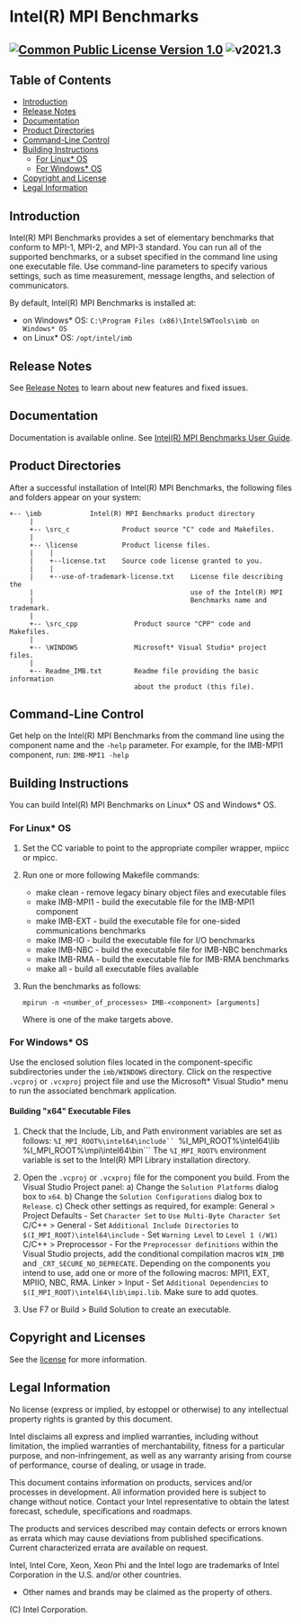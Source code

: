 # Intel(R) MPI Benchmarks <!-- omit in toc -->
[![Common Public License Version 1.0](https://img.shields.io/badge/license-Common%20Public%20License%20Version%201.0-green.svg)](license/license.txt)
![v2021.3](https://img.shields.io/badge/v.2021.3-Update-orange.svg)
--------------------------------------------------



## Table of Contents <!-- omit in toc -->
- [Introduction](#introduction)
- [Release Notes](#release-notes)
- [Documentation](#documentation)
- [Product Directories](#product-directories)
- [Command-Line Control](#command-line-control)
- [Building Instructions](#building-instructions)
  - [For Linux* OS](#for-linux*-os)
  - [For Windows* OS](#for-windows*-os)
- [Copyright and License](#copyright-and-license)
- [Legal Information](#legal-information)



## Introduction

Intel(R) MPI Benchmarks provides a set of elementary benchmarks that conform
to MPI-1, MPI-2, and MPI-3 standard.
You can run all of the supported benchmarks, or a subset specified in the
command line using one executable file. Use command-line parameters to specify
various settings, such as time measurement, message lengths, and selection of 
communicators.


By default, Intel(R) MPI Benchmarks is installed at:
  - on Windows* OS: `C:\Program Files (x86)\IntelSWTools\imb on Windows* OS`
  - on Linux* OS: `/opt/intel/imb` 



## Release Notes 

See [Release Notes](RELEASENOTES.md) to learn about new features and fixed issues.



## Documentation 
Documentation is available online. See [Intel(R) MPI Benchmarks User Guide](https://software.intel.com/en-us/imb-user-guide).



## Product Directories

After a successful installation of Intel(R) MPI Benchmarks, the following 
files and folders appear on your system:

    +-- \imb            Intel(R) MPI Benchmarks product directory
         |
         +-- \src_c             Product source "C" code and Makefiles.
         |
         +-- \license           Product license files.
         |    |              
         |    +--license.txt    Source code license granted to you.
         |    |                             
         |    +--use-of-trademark-license.txt    License file describing the 
         |                                       use of the Intel(R) MPI 
         |                                       Benchmarks name and trademark.
         |
         +-- \src_cpp              Product source "CPP" code and Makefiles. 
         |
         +-- \WINDOWS              Microsoft* Visual Studio* project files. 
         |
         +-- Readme_IMB.txt        Readme file providing the basic information
                                   about the product (this file).



## Command-Line Control

Get help on the Intel(R) MPI Benchmarks from the command line using 
the component name and the `-help` parameter. For example, for the IMB-MPI1 
component, run:
```IMB-MPI1 -help```



## Building Instructions

You can build Intel(R) MPI Benchmarks on Linux* OS and Windows* OS. 

### For Linux* OS

1) Set the CC variable to point to the appropriate compiler wrapper, mpiicc or 
   mpicc.
2) Run one or more following Makefile commands:

   - make clean - remove legacy binary object files and executable files
   - make IMB-MPI1 - build the executable file for the IMB-MPI1 component
   - make IMB-EXT - build the executable file for one-sided communications benchmarks
   - make IMB-IO - build the executable file for I/O benchmarks
   - make IMB-NBC - build the executable file for IMB-NBC benchmarks
   - make IMB-RMA - build the executable file for IMB-RMA benchmarks
   - make all - build all executable files available

3) Run the benchmarks as follows:

   ```mpirun -n <number_of_processes> IMB-<component> [arguments]```

   Where <component> is one of the make targets above.


### For Windows* OS

Use the enclosed solution files located in the component-specific 
subdirectories under the `imb/WINDOWS` directory. Click on the respective 
`.vcproj` or `.vcxproj` project file and use the Microsoft* Visual Studio* 
menu to run the associated benchmark application.

#### Building "x64" Executable Files 

1) Check that the Include, Lib, and Path environment variables are set as follows:
    ```%I_MPI_ROOT%\intel64\include``
    ```%I_MPI_ROOT%\intel64\lib```
    ```%I_MPI_ROOT%\mpi\intel64\bin```
   The `%I_MPI_ROOT%` environment variable is set to the Intel(R) MPI Library 
   installation directory.

2) Open the `.vcproj` or `.vcxproj` file for the component you build. From the Visual Studio Project panel:
   a) Change the `Solution Platforms` dialog box to `x64`.
   b) Change the `Solution Configurations` dialog box to `Release`.
   c) Check other settings as required, for example:
    General > Project Defaults
       - Set `Character Set` to `Use Multi-Byte Character Set`
    C/C++ > General 
       - Set `Additional Include Directories` to 
           ```$(I_MPI_ROOT)\intel64\include```
       - Set `Warning Level` to `Level 1 (/W1)`
    C/C++ > Preprocessor
       - For the `Preprocessor definitions` within the Visual Studio 
         projects, add the conditional compilation macros `WIN_IMB` and 
         `_CRT_SECURE_NO_DEPRECATE`. Depending on the components you intend to 
         use, add one or more of the following macros: 
         MPI1, EXT, MPIIO, NBC, RMA.
    Linker > Input
       - Set `Additional Dependencies` to ```$(I_MPI_ROOT)\intel64\lib\impi.lib```. 
         Make sure to add quotes.

3) Use F7 or Build > Build Solution to create an executable.



## Copyright and Licenses

See the [license](license) for more information.



## Legal Information

No license (express or implied, by estoppel or otherwise) to any intellectual
property rights is granted by this document.

Intel disclaims all express and implied warranties, including without limitation,
the implied warranties of merchantability, fitness for a particular purpose, and
non-infringement, as well as any warranty arising from course of performance,
course of dealing, or usage in trade.

This document contains information on products, services and/or processes in
development. All information provided here is subject to change without notice.
Contact your Intel representative to obtain the latest forecast, schedule,
specifications and roadmaps.

The products and services described may contain defects or errors known as
errata which may cause deviations from published specifications. Current
characterized errata are available on request.

Intel, Intel Core, Xeon, Xeon Phi and the Intel logo are trademarks of Intel
Corporation in the U.S. and/or other countries.

* Other names and brands may be claimed as the property of others.

(C) Intel Corporation.
